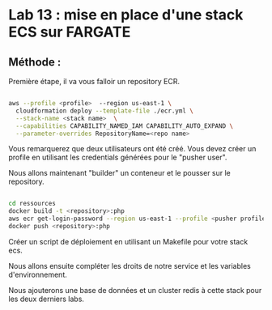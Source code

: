 # Lab 13 : mise en place d'une stack ECS sur FARGATE

## Méthode :

Première étape, il va vous falloir un repository ECR.  
  
```bash

aws --profile <profile>  --region us-east-1 \
  cloudformation deploy --template-file ./ecr.yml \
  --stack-name <stack name>  \
  --capabilities CAPABILITY_NAMED_IAM CAPABILITY_AUTO_EXPAND \
  --parameter-overrides RepositoryName=<repo name>

```
  
Vous remarquerez que deux utilisateurs ont été créé. Vous devez créer un profile en utilisant les credentials générées
pour le "pusher user".  
  
Nous allons maintenant "builder" un conteneur et le pousser sur le repository.

```bash

cd ressources
docker build -t <repository>:php
aws ecr get-login-password --region us-east-1 --profile <pusher profile> | docker login --username AWS --password-stdin <account id>.dkr.ecr.us-east-1.amazonaws.com
docker push <repository>:php

```

Créer un script de déploiement en utilisant un Makefile pour votre stack ecs.  
  
Nous allons ensuite compléter les droits de notre service et les variables d'environnement.  
  
Nous ajouterons une base de données et un cluster redis à cette stack pour les deux derniers labs.  